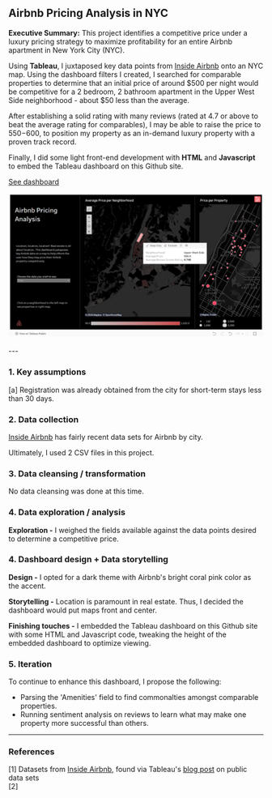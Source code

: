 ## Airbnb Pricing Analysis in NYC

**Executive Summary:** This project identifies a competitive price under a luxury pricing strategy to maximize profitability for an entire Airbnb apartment in New York City (NYC).

Using **Tableau**, I juxtaposed key data points from [Inside Airbnb](https://insideairbnb.com/new-york-city/) onto an NYC map.  Using the dashboard filters I created, I searched for comparable properties to determine that an initial price of around $500 per night would be competitive for a 2 bedroom, 2 bathroom apartment in the Upper West Side neighborhood - about $50 less than the average.   

After establishing a solid rating with many reviews (rated at 4.7 or above to beat the average rating for comparables), I may be able to raise the price to $550-$600, to position my property as an in-demand luxury property with a proven track record.

Finally, I did some light front-end development with **HTML** and **Javascript** to embed the Tableau dashboard on this Github site.

[See dashboard](/airbnbIndex.html)

<img src="images/airbnb_screenshot_UWS.png?raw=true"/>

<br>
<br>
---

### 1. Key assumptions

[a] Registration was already obtained from the city for short-term stays less than 30 days.

### 2. Data collection

[Inside Airbnb](https://insideairbnb.com) has fairly recent data sets for Airbnb by city.

Ultimately, I used 2 CSV files in this project.

### 3. Data cleansing / transformation

No data cleansing was done at this time.

### 4. Data exploration / analysis

**Exploration -** I weighed the fields available against the data points desired to determine a competitive price.

### 4. Dashboard design + Data storytelling

**Design -** I opted for a dark theme with Airbnb's bright coral pink color as the accent.

**Storytelling -** Location is paramount in real estate. Thus, I decided the dashboard would put maps front and center.  

**Finishing touches -** I embedded the Tableau dashboard on this Github site with some HTML and Javascript code, tweaking the height of the embedded dashboard to optimize viewing.

### 5. Iteration

To continue to enhance this dashboard, I propose the following:
- Parsing the 'Amenities' field to find commonalties amongst comparable properties.
- Running sentiment analysis on reviews to learn what may make one property more successful than others.

---

### References

[1] Datasets from [Inside Airbnb](https://insideairbnb.com/new-york-city/), found via Tableau's [blog post](https://www.tableau.com/blog/how-to-find-sources-for-public-data-sets) on public data sets
<br>[2] 
